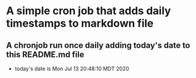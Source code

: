A simple cron job that adds daily timestamps to markdown file
============================================================
## A chronjob run once daily adding today's date to this README.md file
* today's date is Mon Jul 13 20:48:10 MDT 2020
